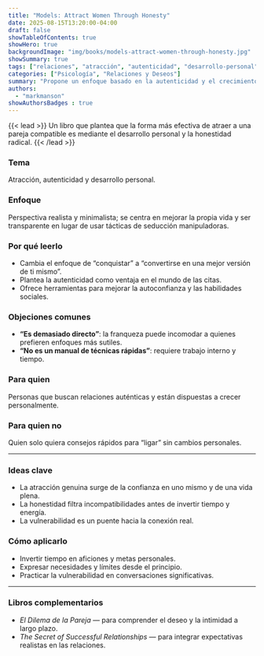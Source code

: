 ```yaml
---
title: "Models: Attract Women Through Honesty"
date: 2025-08-15T13:20:00-04:00
draft: false
showTableOfContents: true
showHero: true
backgroundImage: "img/books/models-attract-women-through-honesty.jpg"
showSummary: true
tags: ["relaciones", "atracción", "autenticidad", "desarrollo-personal"]
categories: ["Psicología", "Relaciones y Deseos"]
summary: "Propone un enfoque basado en la autenticidad y el crecimiento personal como la mejor manera de atraer relaciones sanas."
authors:
  - "markmanson"
showAuthorsBadges : true
---
```


{{< lead >}}
Un libro que plantea que la forma más efectiva de atraer a una pareja compatible es mediante el desarrollo personal y la honestidad radical.
{{< /lead >}}

### Tema
Atracción, autenticidad y desarrollo personal.

### Enfoque
Perspectiva realista y minimalista; se centra en mejorar la propia vida y ser transparente en lugar de usar tácticas de seducción manipuladoras.

### Por qué leerlo
* Cambia el enfoque de “conquistar” a “convertirse en una mejor versión de ti mismo”.
* Plantea la autenticidad como ventaja en el mundo de las citas.
* Ofrece herramientas para mejorar la autoconfianza y las habilidades sociales.

### Objeciones comunes
- **“Es demasiado directo”**: la franqueza puede incomodar a quienes prefieren enfoques más sutiles.
- **“No es un manual de técnicas rápidas”**: requiere trabajo interno y tiempo.

### Para quien
Personas que buscan relaciones auténticas y están dispuestas a crecer personalmente.

### Para quien no
Quien solo quiera consejos rápidos para “ligar” sin cambios personales.

---

### Ideas clave
- La atracción genuina surge de la confianza en uno mismo y de una vida plena.
- La honestidad filtra incompatibilidades antes de invertir tiempo y energía.
- La vulnerabilidad es un puente hacia la conexión real.

### Cómo aplicarlo
- Invertir tiempo en aficiones y metas personales.
- Expresar necesidades y límites desde el principio.
- Practicar la vulnerabilidad en conversaciones significativas.

---

### Libros complementarios
- *El Dilema de la Pareja* — para comprender el deseo y la intimidad a largo plazo.
- *The Secret of Successful Relationships* — para integrar expectativas realistas en las relaciones.
